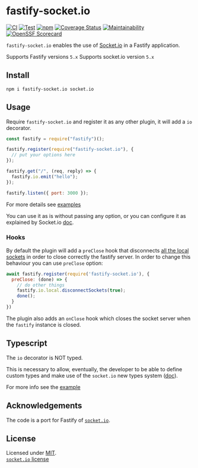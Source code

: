# fastify-socket.io

[![CI](https://github.com/ducktors/fastify-socket.io/actions/workflows/ci.yml/badge.svg)](https://github.com/ducktors/fastify-socket.io/actions/workflows/ci.yml) [![Test](https://github.com/ducktors/fastify-socket.io/actions/workflows/test.yaml/badge.svg)](https://github.com/ducktors/fastify-socket.io/actions/workflows/test.yaml) [![npm](https://img.shields.io/npm/v/fastify-socket.io)](https://www.npmjs.com/package/fastify-socket.io) [![Coverage Status](https://coveralls.io/repos/github/ducktors/fastify-socket.io/badge.svg?branch=master)](https://coveralls.io/github/ducktors/fastify-socket.io?branch=master) [![Maintainability](https://api.codeclimate.com/v1/badges/8415332abe3ff865131d/maintainability)](https://codeclimate.com/github/ducktors/fastify-socket.io/maintainability) [![OpenSSF Scorecard](https://api.securityscorecards.dev/projects/github.com/ducktors/fastify-socket.io/badge)](https://securityscorecards.dev/viewer/?uri=github.com/ducktors/fastify-socket.io)


`fastify-socket.io` enables the use of [Socket.io](https://socket.io/) in a Fastify application.

Supports Fastify versions `5.x`
Supports socket.io version `5.x`

## Install

```
npm i fastify-socket.io socket.io
```

## Usage

Require `fastify-socket.io` and register it as any other plugin, it will add a `io` decorator.

```js
const fastify = require("fastify")();

fastify.register(require("fastify-socket.io"), {
  // put your options here
});

fastify.get("/", (req, reply) => {
  fastify.io.emit("hello");
});

fastify.listen({ port: 3000 });
```

For more details see [examples](https://github.com/ducktors/fastify-socket.io/tree/master/examples)

You can use it as is without passing any option, or you can configure it as explained by Socket.io [doc](https://socket.io/docs/server-api/).

### Hooks

By default the plugin will add a `preClose` hook that disconnects [all the local sockets](https://socket.io/docs/v4/server-api/#serverdisconnectsocketsclose) in order to close correctly the fastify server. In order to change this behaviour you can use `preClose` option:

```javascript
await fastify.register(require('fastify-socket.io'), {
  preClose: (done) => {
    // do other things
    fastify.io.local.disconnectSockets(true);
    done();
  }
})
```

The plugin also adds an `onClose` hook which closes the socket server when the `fastify` instance is closed.

## Typescript

The `io` decorator is NOT typed.

This is necessary to allow, eventually, the developer to be able to define custom types and make use of the `socket.io` new types system ([doc](https://socket.io/docs/v4/typescript/)).

For more info see the [example](https://github.com/ducktors/fastify-socket.io/tree/master/examples)

## Acknowledgements

The code is a port for Fastify of [`socket.io`](https://github.com/socketio/socket.io).

## License

Licensed under [MIT](./LICENSE).<br/>
[`socket.io` license](https://github.com/socketio/socket.io/blob/master/LICENSE)
